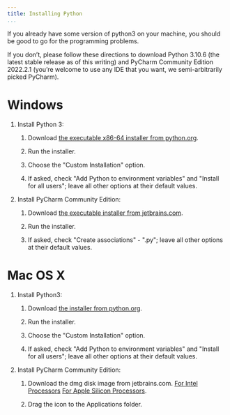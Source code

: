 ```yaml
---
title: Installing Python
...
```



If you already have some version of python3 on your machine, you should be good to go
for the programming problems.

If you don’t, please follow these directions to download Python 3.10.6 (the latest stable release as of this writing) and
PyCharm Community Edition 2022.2.1 (you’re welcome to use any IDE that you want, we
semi-arbitrarily picked PyCharm).

# Windows

1.  Install Python 3:
    
    1.  Download [the executable x86-64 installer from python.org](https://www.python.org/ftp/python/3.10.6/python-3.10.6-amd64.exe).
    
    2.  Run the installer.
    
    3.  Choose the "Custom Installation" option.
    
    4.  If asked, check "Add Python to environment variables" and "Install for all users"; leave all other options at their default values.

2.  Install PyCharm Community Edition:
    
    1.  Download [the executable installer from jetbrains.com](https://www.jetbrains.com/pycharm/download/download-thanks.html?platform=windows&code=PCC).
    
    2.  Run the installer.
    
    3.  If asked, check "Create associations" - ".py"; leave all other options at their default values.
    
# Mac OS X

1.  Install Python3:
    
    1.  Download [the installer from python.org](https://www.python.org/ftp/python/3.10.6/python-3.10.6-macos11.pkg).
    
    2.  Run the installer.
    
    3.  Choose the "Custom Installation" option.
    
    4.  If asked, check "Add Python to environment variables" and "Install for all users"; leave all other options at their default values.

2.  Install PyCharm Community Edition:
    
    1.  Download the dmg disk image from jetbrains.com. [For Intel Processors](https://www.jetbrains.com/pycharm/download/download-thanks.html?platform=mac&code=PCC) [For Apple Silicon Processors](https://www.jetbrains.com/pycharm/download/download-thanks.html?platform=macM1&code=PCC).
    
    2.  Drag the icon to the Applications folder.
    
